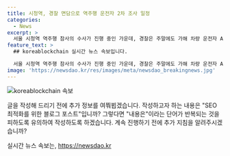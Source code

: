 ```yaml
---
title: 시청역, 경찰 면담으로 역주행 운전자 2차 조사 일정
categories:
  - News
excerpt: >
  서울 시청역 역주행 참사의 수사가 진행 중인 가운데, 경찰은 주말에도 가해 차량 운전자 A씨의 건강 상태를 파악하기 위해 서울대병원을 방문했습니다. A씨는 사고로 갈비뼈 골절로 입원 중이며, 경찰은 의사 소견을 받아 이번주 두 번째 피의자 조사를 계획 중입니다. #시청역 #역주행 #피의자조사
feature_text: >
  ## koreablockchain 실시간 뉴스 속보입니다.

  서울 시청역 역주행 참사의 수사가 진행 중인 가운데, 경찰은 주말에도 가해 차량 운전자 A씨의 건강 상태를 파악하기 위해 서울대병원을 방문했습니다. A씨는 사고로 갈비뼈 골절로 입원 중이며, 경찰은 의사 소견을 받아 이번주 두 번째 피의자 조사를 계획 중입니다. #시청역 #역주행 #피의자조사
image: 'https://newsdao.kr/res/images/meta/newsdao_breakingnews.jpg'
---
```


<p><img src="https://newsdao.kr/res/images/meta/newsdao_breakingnews.jpg" alt="koreablockchain 속보" /></p>

<p>글을 작성해 드리기 전에 추가 정보를 여쭤뵙겠습니다. 작성하고자 하는 내용은 "SEO 최적화를 위한 블로그 포스트"입니까? 그렇다면 "내용은"이라는 단어가 반복되는 것을 피하도록 유의하여 작성하도록 하겠습니다. 계속 진행하기 전에 추가 지침을 알려주시겠습니까?</p>
실시간 뉴스 속보는, <a href="https://newsdao.kr" rel="dofollow">https://newsdao.kr</a>


